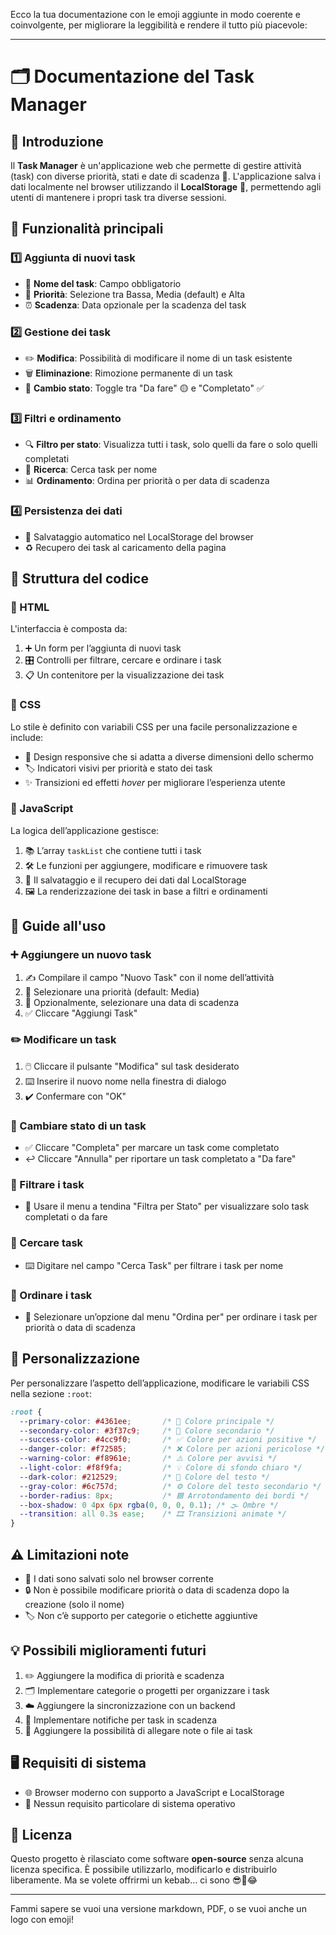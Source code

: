 Ecco la tua documentazione con le emoji aggiunte in modo coerente e coinvolgente, per migliorare la leggibilità e rendere il tutto più piacevole:

---

# 🗂️ Documentazione del Task Manager

## 📌 Introduzione

Il **Task Manager** è un'applicazione web che permette di gestire attività (task) con diverse priorità, stati e date di scadenza 📅. L'applicazione salva i dati localmente nel browser utilizzando il **LocalStorage** 💾, permettendo agli utenti di mantenere i propri task tra diverse sessioni.

## 🚀 Funzionalità principali

### 1️⃣ Aggiunta di nuovi task

* 📝 **Nome del task**: Campo obbligatorio
* 🔽 **Priorità**: Selezione tra Bassa, Media (default) e Alta
* ⏰ **Scadenza**: Data opzionale per la scadenza del task

### 2️⃣ Gestione dei task

* ✏️ **Modifica**: Possibilità di modificare il nome di un task esistente
* 🗑️ **Eliminazione**: Rimozione permanente di un task
* 🔄 **Cambio stato**: Toggle tra "Da fare" 🟡 e "Completato" ✅

### 3️⃣ Filtri e ordinamento

* 🔍 **Filtro per stato**: Visualizza tutti i task, solo quelli da fare o solo quelli completati
* 🧠 **Ricerca**: Cerca task per nome
* 📊 **Ordinamento**: Ordina per priorità o per data di scadenza

### 4️⃣ Persistenza dei dati

* 💾 Salvataggio automatico nel LocalStorage del browser
* ♻️ Recupero dei task al caricamento della pagina

## 🧱 Struttura del codice

### 🧾 HTML

L'interfaccia è composta da:

1. ➕ Un form per l’aggiunta di nuovi task
2. 🎛️ Controlli per filtrare, cercare e ordinare i task
3. 📋 Un contenitore per la visualizzazione dei task

### 🎨 CSS

Lo stile è definito con variabili CSS per una facile personalizzazione e include:

* 📱 Design responsive che si adatta a diverse dimensioni dello schermo
* 🏷️ Indicatori visivi per priorità e stato dei task
* ✨ Transizioni ed effetti *hover* per migliorare l’esperienza utente

### 📜 JavaScript

La logica dell’applicazione gestisce:

1. 📚 L’array `taskList` che contiene tutti i task
2. 🛠️ Le funzioni per aggiungere, modificare e rimuovere task
3. 💾 Il salvataggio e il recupero dei dati dal LocalStorage
4. 🖼️ La renderizzazione dei task in base a filtri e ordinamenti

## 🧭 Guide all'uso

### ➕ Aggiungere un nuovo task

1. ✍️ Compilare il campo "Nuovo Task" con il nome dell’attività
2. 🔽 Selezionare una priorità (default: Media)
3. 📆 Opzionalmente, selezionare una data di scadenza
4. ✅ Cliccare "Aggiungi Task"

### ✏️ Modificare un task

1. 🖱️ Cliccare il pulsante "Modifica" sul task desiderato
2. ⌨️ Inserire il nuovo nome nella finestra di dialogo
3. ✔️ Confermare con "OK"

### 🔁 Cambiare stato di un task

* ✅ Cliccare "Completa" per marcare un task come completato
* ↩️ Cliccare "Annulla" per riportare un task completato a "Da fare"

### 🧮 Filtrare i task

* 🧲 Usare il menu a tendina "Filtra per Stato" per visualizzare solo task completati o da fare

### 🔎 Cercare task

* ⌨️ Digitare nel campo "Cerca Task" per filtrare i task per nome

### 📑 Ordinare i task

* 🔀 Selezionare un’opzione dal menu "Ordina per" per ordinare i task per priorità o data di scadenza

## 🎨 Personalizzazione

Per personalizzare l’aspetto dell’applicazione, modificare le variabili CSS nella sezione `:root`:

```css
:root {
  --primary-color: #4361ee;       /* 🎨 Colore principale */
  --secondary-color: #3f37c9;     /* 🎨 Colore secondario */
  --success-color: #4cc9f0;       /* ✅ Colore per azioni positive */
  --danger-color: #f72585;        /* ❌ Colore per azioni pericolose */
  --warning-color: #f8961e;       /* ⚠️ Colore per avvisi */
  --light-color: #f8f9fa;         /* 💡 Colore di sfondo chiaro */
  --dark-color: #212529;          /* 🖤 Colore del testo */
  --gray-color: #6c757d;          /* ⚙️ Colore del testo secondario */
  --border-radius: 8px;           /* 🟦 Arrotondamento dei bordi */
  --box-shadow: 0 4px 6px rgba(0, 0, 0, 0.1); /* 🌫️ Ombre */
  --transition: all 0.3s ease;    /* 🎞️ Transizioni animate */
}
```

## ⚠️ Limitazioni note

* 📍 I dati sono salvati solo nel browser corrente
* 🔒 Non è possibile modificare priorità o data di scadenza dopo la creazione (solo il nome)
* 🏷️ Non c’è supporto per categorie o etichette aggiuntive

## 💡 Possibili miglioramenti futuri

1. ✏️ Aggiungere la modifica di priorità e scadenza
2. 🗂️ Implementare categorie o progetti per organizzare i task
3. ☁️ Aggiungere la sincronizzazione con un backend
4. 🔔 Implementare notifiche per task in scadenza
5. 📎 Aggiungere la possibilità di allegare note o file ai task

## 🖥️ Requisiti di sistema

* 🌐 Browser moderno con supporto a JavaScript e LocalStorage
* 🧰 Nessun requisito particolare di sistema operativo

## 🪪 Licenza

Questo progetto è rilasciato come software **open-source** senza alcuna licenza specifica.
È possibile utilizzarlo, modificarlo e distribuirlo liberamente.
Ma se volete offrirmi un kebab… ci sono 😎🥙😂

---

Fammi sapere se vuoi una versione markdown, PDF, o se vuoi anche un logo con emoji!
